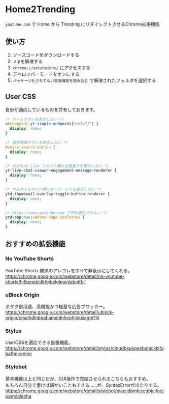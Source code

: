 # Home2Trending
` youtube.com ` で Home から Trending にリダイレクトさせるChrome拡張機能  

## 使い方
1. ソースコードをダウンロードする
2. .zipを解凍する
3. ` chrome://extensions/ ` にアクセスする
4. デベロッパーモードをオンにする
5. ` パッケージ化されてない拡張機能を読み込む ` で解凍されたフォルダを選択する

## User CSS
自分が適応しているものを共有しておきます。  
```css
/* ホームボタンを表示しない */
a#endpoint.yt-simple-endpoint[href="/"] {
  display: none;
}

/* 音声検索ボタンを表示しない */
#voice-search-button {
  display: none;
}

/* YouTube Live コメント欄の注意書きを表示しない */
yt-live-chat-viewer-engagement-message-renderer {
  display: none;
}

/* サムネイルホバー時にオーバーレイを表示しない */
ytd-thumbnail-overlay-toggle-button-renderer {
  display: none;
}

/* https://www.youtube.com で何も表示させない */
ytd-app:has(+#home-page-skeleton) {
  display: none;
}
```

## おすすめの拡張機能
### No YouTube Shorts
YouTube Shorts 関係のアレコレをすべて非表示にしてくれる。  
https://chrome.google.com/webstore/detail/no-youtube-shorts/hjfkenebldkfgibelglepinlabpjfbll  

### uBlock Origin
オタク御用達、高機能かつ軽量な広告ブロッカー。  
https://chrome.google.com/webstore/detail/ublock-origin/cjpalhdlnbpafiamejdnhcphjbkeiagm?hl  

### Stylus
UserCSSを適応できる拡張機能。  
https://chrome.google.com/webstore/detail/stylus/clngdbkpkpeebahjckkjfobafhncgmne  

### Stylebot
基本機能は上と同じだが、GUI操作で完結させられるこちらもおすすめ。  
もちろん自分で書けば細かいこともできる……が、SyntaxErrorが出たりする。  
https://chrome.google.com/webstore/detail/stylebot/oiaejidbmkiecgbjeifoejpgmdaleoha  
